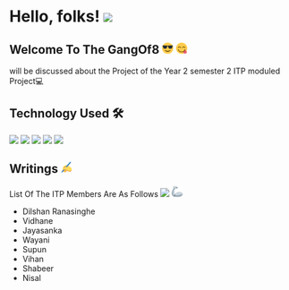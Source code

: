 # Hello, folks! <img src="https://raw.githubusercontent.com/MartinHeinz/MartinHeinz/master/wave.gif" width="30px">
## Welcome To The GangOf8 	<img src="https://raw.githubusercontent.com/twitter/twemoji/ad3d3d669bb3697946577247ebb15818f09c6c91/assets/svg/1f60e.svg" width="20px"> <img src="https://raw.githubusercontent.com/twitter/twemoji/ad3d3d669bb3697946577247ebb15818f09c6c91/assets/svg/1f60b.svg" width="20px">
will be discussed about the Project of the Year 2 semester 2 ITP moduled Project💻

## Technology Used &#128736;
![](https://img.shields.io/badge/IDE-VS_code-informational?style=flat&logo=<LOGO_NAME>&logoColor=white&color=red)
![](https://img.shields.io/badge/CODE-NodeJs-informational?style=flat&logo=<LOGO_NAME>&logoColor=white&color=red)
![](https://img.shields.io/badge/CODE-ExpressJs-informational?style=flat&logo=<LOGO_NAME>&logoColor=white&color=red)
![](https://img.shields.io/badge/UI-ReactJs-informational?style=flat&logo=<LOGO_NAME>&logoColor=white&color=red)
![](https://img.shields.io/badge/DB-MongoDb-informational?style=flat&logo=<LOGO_NAME>&logoColor=white&color=red)

## Writings <img src="https://raw.githubusercontent.com/twitter/twemoji/ad3d3d669bb3697946577247ebb15818f09c6c91/assets/svg/270d.svg" width="20px"> 
List Of The ITP Members Are As Follows <img src="https://raw.githubusercontent.com/twitter/twemoji/ad3d3d669bb3697946577247ebb15818f09c6c91/assets/svg/1f9d1-200d-1f393.svg" width="20px"> <img src="https://raw.githubusercontent.com/twitter/twemoji/ad3d3d669bb3697946577247ebb15818f09c6c91/assets/svg/1f9be.svg" width="20px"> 
+ Dilshan Ranasinghe 
+ Vidhane
+ Jayasanka
+ Wayani
+ Supun
+ Vihan
+ Shabeer
+ Nisal
